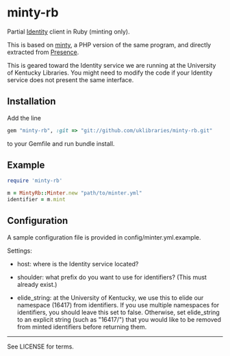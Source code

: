 minty-rb
========

Partial [Identity](https://wiki.ucop.edu/display/Curation/Identity)
client in Ruby (minting only).

This is based on [minty](https://github.com/cokernel/minty),
a PHP version of the same program, and directly extracted
from [Presence](https://github.com/uklibraries/presence).

This is geared toward the Identity service we are running at the
University of Kentucky Libraries.  You might need to modify the
code if your Identity service does not present the same interface.

Installation
------------

Add the line

```ruby
gem "minty-rb", :git => "git://github.com/uklibraries/minty-rb.git"
```

to your Gemfile and run bundle install.

Example
-------

```ruby
require 'minty-rb'

m = MintyRb::Minter.new "path/to/minter.yml"
identifier = m.mint
```

Configuration
-------------

A sample configuration file is provided in config/minter.yml.example.

Settings:

* host: where is the Identity service located?

* shoulder: what prefix do you want to use for identifiers?  (This must already exist.)

* elide_string: at the University of Kentucky, we use this to elide our namespace (16417)
from identifiers.  If you use multiple namespaces for identifiers, you should leave this
set to false.  Otherwise, set elide_string to an explicit string (such as "16417/") that
you would like to be removed from minted identifiers before returning them.

---

See LICENSE for terms.
